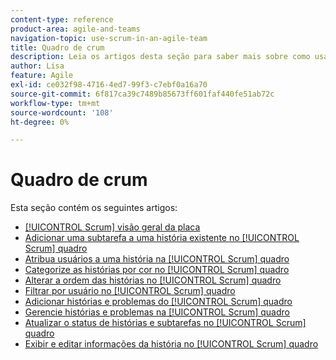 ```yaml
---
content-type: reference
product-area: agile-and-teams
navigation-topic: use-scrum-in-an-agile-team
title: Quadro de crum
description: Leia os artigos desta seção para saber mais sobre como usar o Quadro no Workfront.
author: Lisa
feature: Agile
exl-id: ce032f98-4716-4ed7-99f3-c7ebf0a16a70
source-git-commit: 6f817ca39c7489b85673ff601faf440fe51ab72c
workflow-type: tm+mt
source-wordcount: '108'
ht-degree: 0%

---
```


# Quadro de crum

Esta seção contém os seguintes artigos:

* [[!UICONTROL Scrum] visão geral da placa](../../../agile/use-scrum-in-an-agile-team/scrum-board/scrum-board-overview.md)
* [Adicionar uma subtarefa a uma história existente no [!UICONTROL Scrum] quadro](../../../agile/use-scrum-in-an-agile-team/scrum-board/add-a-subtask-to-an-existing-story-scrum.md)
* [Atribua usuários a uma história na [!UICONTROL Scrum] quadro](../../../agile/use-scrum-in-an-agile-team/scrum-board/assign-users-to-a-story-scrum.md)
* [Categorize as histórias por cor no [!UICONTROL Scrum] quadro](../../../agile/use-scrum-in-an-agile-team/scrum-board/categorize-stories-by-color.md)
* [Alterar a ordem das histórias no [!UICONTROL Scrum] quadro](../../../agile/use-scrum-in-an-agile-team/scrum-board/change-order-of-stories.md)
* [Filtrar por usuário no [!UICONTROL Scrum] quadro](../../../agile/use-scrum-in-an-agile-team/scrum-board/filter-by-user-scrum-board.md)
* [Adicionar histórias e problemas do [!UICONTROL Scrum] quadro](../../../agile/use-scrum-in-an-agile-team/scrum-board/add-story-from-scrum-board.md)
* [Gerencie histórias e problemas na [!UICONTROL Scrum] quadro](../../../agile/use-scrum-in-an-agile-team/scrum-board/manage-scrum-board.md)
* [Atualizar o status de histórias e subtarefas no [!UICONTROL Scrum] quadro](../../../agile/use-scrum-in-an-agile-team/scrum-board/update-status-of-stories-and-subtasks.md)
* [Exibir e editar informações da história no [!UICONTROL Scrum] quadro](../../../agile/use-scrum-in-an-agile-team/scrum-board/view-and-edit-story-info.md)
